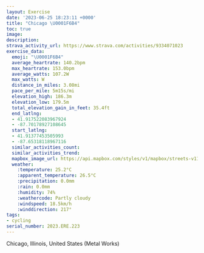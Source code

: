 ```yaml
---
layout: Exercise
date: '2023-06-25 18:23:11 +0000'
title: "Chicago \U0001F6B4"
toc: true
image:
description:
strava_activity_url: https://www.strava.com/activities/9334071023
exercise_data:
  emoji: "\U0001F6B4"
  average_heartrate: 140.2bpm
  max_heartrate: 153.0bpm
  average_watts: 107.2W
  max_watts: W
  distance_in_miles: 3.08mi
  pace_per_mile: 5m15s/mi
  elevation_high: 186.3m
  elevation_low: 179.5m
  total_elevation_gain_in_feet: 35.4ft
  end_latlng:
  - 41.917522083967924
  - -87.70178927108645
  start_latlng:
  - 41.91377453505993
  - -87.65318118967116
  similar_activities_count:
  similar_activities_trend:
  mapbox_image_url: https://api.mapbox.com/styles/v1/mapbox/streets-v11/static/path-5+787af2-1.0(_ry~Flf_vOiGrJ%5Dn%40aArA%3FDLRBHQb%40AVLrQ%40pGAfC%40%60Ax%40vFl%40~DPv%40z%40jGFz%40B%7CBDx%40%3FXjDEdAEXE%60%40SFKGw%40Bu%40%40IHQLENDLXF~ABvB%3FdEHbO%40vHHnG%3FpFCx%40UrBEh%40AfA%3FxBFrEVlFZlM%3FpDDnDDzGA%7CADxC%40~QAbDDpH%3F%60FBpGDnBKtH%40xN%3FLGT%3F%7CBIZQFcEF),pin-s-s+e5b22e(-87.65559,41.91536),pin-s-f+89ae00(-87.70168999999997,41.915039999999976)/auto/800x800?access_token=pk.eyJ1Ijoiam9zaGJlY2ttYW4iLCJhIjoiY205eWR2aDd1MWZ6djJrbXc4a3M0bWZleiJ9.XiG9OWkNcZk2QzjJbxLB4A
  weather:
    :temperature: 25.2°C
    :apparent_temperature: 26.5°C
    :precipitation: 0.0mm
    :rain: 0.0mm
    :humidity: 74%
    :weathercode: Partly cloudy
    :windspeed: 18.5km/h
    :winddirection: 217°
tags:
- cycling
serial_number: 2023.ERE.223
---
```

Chicago, Illinois, United States (Metal Works)
